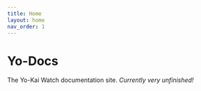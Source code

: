 ```yaml
---
title: Home
layout: home
nav_order: 1
---
```


# Yo-Docs

The Yo-Kai Watch documentation site. *Currently very unfinished!*
